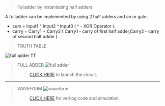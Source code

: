 > Fulladder by instantiating half adders 
 
 A fulladder can be implemented by using 2 half adders and an or gate. 
 
*  sum = Input1 ^ Input2 ^ Input3   ( ^ - XOR Operator ).
*  carry = Carry1 + Carry2          ( Carry1 - carry of first half adder,Carry2 - carry of second half adder ).

>TRUTH TABLE 

![full adder TT](https://user-images.githubusercontent.com/123290522/233835569-3fe548af-61cc-4b65-a5c8-bc60dab71c92.jpg)

>FULL ADDER
![full adder](https://user-images.githubusercontent.com/123290522/229569538-02e0ccbc-6c24-4a70-aea1-77d3cc04ce7b.png)
>> [CLICK HERE](https://circuitverse.org/simulator/edit/full-adder-0afe72cf-97b4-4d8d-888a-a44cd1ac4d46) to launch the circuit.

------

>WAVEFORM
![waveform](https://user-images.githubusercontent.com/123290522/230118032-4ca8ad44-a6a3-4da4-941f-005e76b379f6.png)
>> [CLICK HERE](https://edaplayground.com/x/cbhP) for verilog code and simulation.

